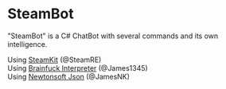 # SteamBot

"SteamBot" is a C# ChatBot with several commands and its own intelligence.

Using <a href="https://github.com/SteamRE/SteamKit">SteamKit</a> (@SteamRE)<br>
Using <a href="https://github.com/james1345-1/Brainfuck">Brainfuck Interpreter</a> (@James1345)<br>
Using <a href="https://github.com/JamesNK/Newtonsoft.Json">Newtonsoft Json</a> (@JamesNK)<br>
